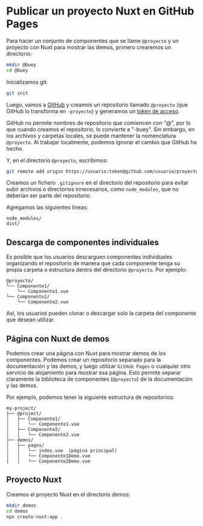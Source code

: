 # Publicar un proyecto Nuxt en GitHub Pages

Para hacer un conjunto de componentes que se llame `@proyecto` y un proyecto con Nuxt para mostrar las demos, primero crearemos un directorio:

``` sh
mkdir @buey
cd @buey
```

Inicializamos git:

``` sh
git init
```

Luego, vamos a [GitHub](https://github.com) y creamos un repositorio llamado `@proyecto` (que GitHub lo transforma en `-proyecto`) y generamos un [token de acceso](../git/access-token).

GitHub no permite nombres de repositorio que comiencen con "@", por lo que cuando creamos el repositorio, lo convierte a "-buey". Sin embargo, en los archivos y carpetas locales, se puede mantener la nomenclatura `@proyecto`. Al trabajar localmente, podemos ignorar el cambio que GitHub ha hecho.

Y, en el directorio `@proyecto`, escribimos:

``` sh
git remote add origin https://usuario:token@github.com/usuario/proyecto.git
```

Creamos un fichero `.gitignore` en el directorio del repositorio para evitar subir archivos o directorios innecesarios, como `node_modules`, que no deberían ser parte del repositorio.

Agregamos las siguientes líneas:

```
node_modules/
dist/
```

## Descarga de componentes individuales

Es posible que los usuarios descarguen componentes individuales organizando el repositorio de manera que cada componente tenga su propia carpeta o estructura dentro del directorio `@proyecto`. Por ejemplo:

```
@proyecto/
└── Componente1/
    └── Componente1.vue
└── Componente2/
    └── Componente2.vue
```

Así, los usuarios pueden clonar o descargar solo la carpeta del componente que desean utilizar.

## Página con Nuxt de demos

Podemos crear una página con Nuxt para mostrar demos de los componentes. Podemos crear un repositorio separado para la documentación y las demos, y luego utilizar `GitHub Pages` o cualquier otro servicio de alojamiento para mostrar esa página. Esto permite separar claramente la biblioteca de componentes (`@proyecto`) de la documentación y las demos.

Por ejemplo, podemos tener la siguiente estructura de repositorios:

```
my-project/
├── @project/
│   ├── Componente1/
│   │   └── Componente1.vue
│   ├── Componente2/
│   │   └── Componente2.vue
├── demos/
│   ├── pages/
│   │   └── index.vue  (página principal)
│   │   └── Componente1Demo.vue
│   │   └── Componente2Demo.vue
```

## Proyecto Nuxt

Creamos el proyecto Nuxt en el directorio demos:

``` sh
mkdir demos
cd demos
npx create-nuxt-app .
```
